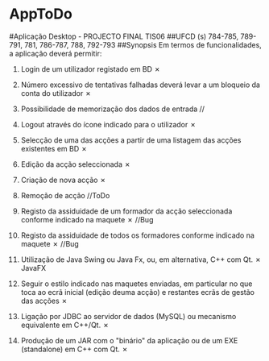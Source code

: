 # AppToDo
#Aplicação Desktop - PROJECTO FINAL TIS06
##UFCD (s) 784-785, 789-791, 781, 786-787, 788, 792-793
##Synopsis
Em termos de funcionalidades, a aplicação deverá permitir:

1. Login de um utilizador registado em BD  ✗

2. Número excessivo de tentativas falhadas deverá levar a um bloqueio da conta do utilizador  ✗

3. Possibilidade de memorização dos dados de entrada //

4. Logout através do ícone indicado para o utilizador  ✗

5. Selecção de uma das acções a partir de uma listagem das acções existentes em BD  ✗

6. Edição da acção seleccionada  ✗

7. Criação de nova acção  ✗

8. Remoção de acção  //ToDo

9. Registo da assiduidade de um formador da acção seleccionada conforme indicado na maquete  ✗ //Bug

10. Registo da assiduidade de todos os formadores conforme indicado na maquete  ✗ //Bug

11. Utilização de Java Swing ou Java Fx, ou, em alternativa, C++ com Qt.  ✗ JavaFX

12. Seguir o estilo indicado nas maquetes enviadas, em particular no que toca ao ecrã inicial (edição deuma acção) e restantes ecrãs de gestão das acções  ✗

13. Ligação por JDBC ao servidor de dados (MySQL) ou mecanismo equivalente em C++/Qt.  ✗

14. Produção de um JAR com o "binário" da aplicação ou de um EXE (standalone) em C++ com Qt.  ✗
